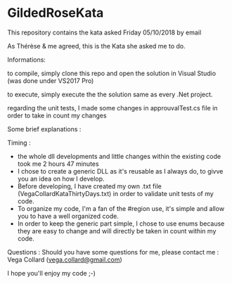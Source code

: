 # GildedRoseKata

This repository contains the kata asked Friday 05/10/2018 by email

As Thérèse & me agreed, this is the Kata she asked me to do.

Informations:

to compile, simply clone this repo and open the solution in Visual Studio (was done under VS2017 Pro)

to execute, simply execute the the solution same as every .Net project.

regarding the unit tests, I made some changes in approuvalTest.cs file in order to take in count my changes

Some brief explanations :

Timing : 
  - the whole dll developments and little changes within the existing code took me 2 hours 47 minutes
  - I chose to create a generic DLL as it's reusable as I always do, to givve you an idea on how I develop.
  - Before developing, I have created my own .txt file (VegaCollardKataThirtyDays.txt) in order to validate unit tests of my code.
  - To organize my code, I'm a fan of the #region use, it's simple and allow you to have a well organized code.
  - In order to keep the generic part simple, I chose to use enums because they are easy to change and will directly be taken in count      within my code.

Questions : Should you have some questions for me, please contact me : Vega Collard (vega.collard@gmail.com)

I hope you'll enjoy my code ;-)
